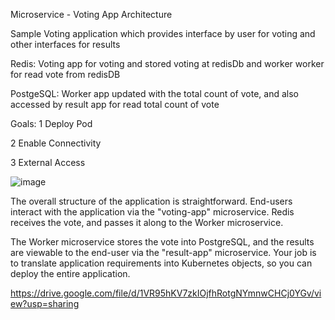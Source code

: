 Microservice - Voting App Architecture

Sample Voting application which provides interface by user for voting and other interfaces for results

Redis: Voting app for voting and stored voting at redisDb  and worker worker for read vote from redisDB

PostgeSQL: Worker app updated with the total count of vote, and also accessed by result app for read total count of vote

Goals:
1	Deploy Pod

2	Enable Connectivity

3	External Access

![image](https://github.com/user-attachments/assets/2f9a5959-68e5-41ba-ac0c-af815f501442)


The overall structure of the application is straightforward. End-users interact with the application via the "voting-app" microservice. Redis receives the vote, and passes it along to the Worker microservice. 

The Worker microservice stores the vote into PostgreSQL, and the results are viewable to the end-user via the "result-app" microservice.
Your job is to translate application requirements into Kubernetes objects, so you can deploy the entire application.

https://drive.google.com/file/d/1VR95hKV7zkIOjfhRotgNYmnwCHCj0YGv/view?usp=sharing
